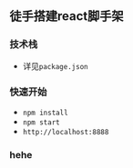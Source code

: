 ## 徒手搭建react脚手架

### 技术栈
- 详见`package.json`

### 快速开始
- `npm install`
- `npm start`
- `http://localhost:8888`

### hehe